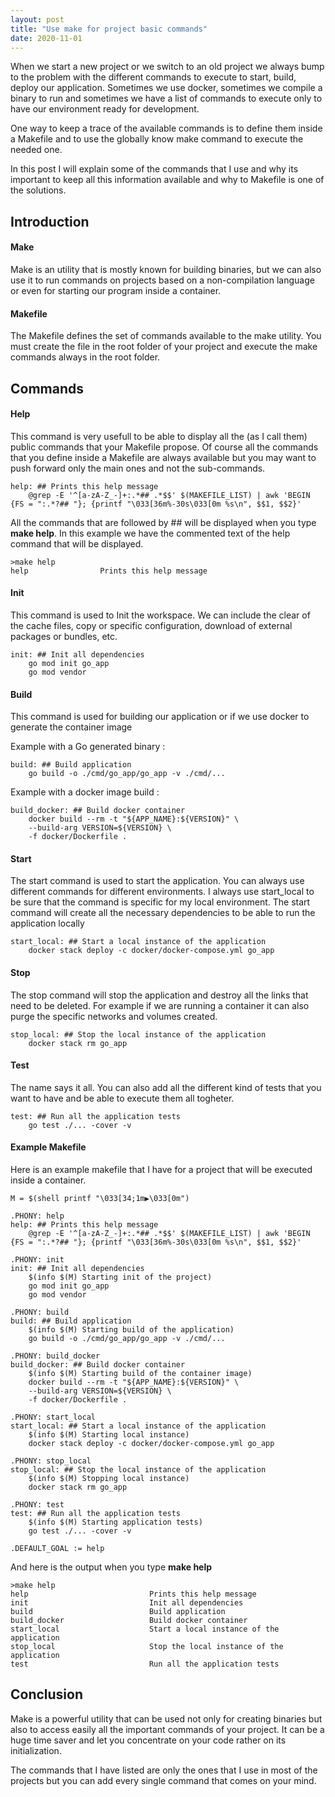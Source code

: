 ```yaml
---
layout: post
title: "Use make for project basic commands"
date: 2020-11-01
---
```


When we start a new project or we switch to an old project we always bump to the problem with the different commands to execute to start, build, deploy our application. Sometimes we use docker, sometimes we compile a binary to run and sometimes we have a list of commands to execute only to have our environment ready for development. 

One way to keep a trace of the available commands is to define them inside a Makefile and to use the globally know make command to execute the needed one. 

In this post I will explain some of the commands that I use and why its important to keep all this information available and why to Makefile is one of the solutions.

Introduction
------------

#### Make

Make is an utility that is mostly known for building binaries, but we can also use it to run commands on projects based on a non-compilation language or even for starting our program inside a container.

#### Makefile

The Makefile defines the set of commands available to the make utility. You must create the file in the root folder of your project and execute the make commands always in the root folder.

Commands
--------

#### Help

This command is very usefull to be able to display all the (as I call them) public commands that your Makefile propose. Of course all the commands that you define inside a Makefile are always available but you may want to push forward only the main ones and not the sub-commands.

    help: ## Prints this help message
    	@grep -E '^[a-zA-Z_-]+:.*## .*$$' $(MAKEFILE_LIST) | awk 'BEGIN {FS = ":.*?## "}; {printf "\033[36m%-30s\033[0m %s\n", $$1, $$2}'

All the commands that are followed by ## will be displayed when you type **make help**. In this example we have the commented text of the help command that will be displayed.

    >make help
    help				Prints this help message

#### Init

This command is used to Init the workspace. We can include the clear of the cache files, copy or specific configuration, download of external packages or bundles, etc. 

    init: ## Init all dependencies
    	go mod init go_app
    	go mod vendor

#### Build

This command is used for building our application or if we use docker to generate the container image

Example with a Go generated binary : 

    build: ## Build application
    	go build -o ./cmd/go_app/go_app -v ./cmd/...

Example with a docker image build :

    build_docker: ## Build docker container
    	docker build --rm -t "${APP_NAME}:${VERSION}" \
    	--build-arg VERSION=${VERSION} \
    	-f docker/Dockerfile .

#### Start

The start command is used to start the application. You can always use different commands for different environments. I always use start\_local to be sure that the command is specific for my local environment. The start command will create all the necessary dependencies to be able to run the application locally

    start_local: ## Start a local instance of the application
    	docker stack deploy -c docker/docker-compose.yml go_app

#### Stop

The stop command will stop the application and destroy all the links that need to be deleted. For example if we are running a container it can also purge the specific networks and volumes created.

    stop_local: ## Stop the local instance of the application
    	docker stack rm go_app

#### Test

The name says it all. You can also add all the different kind of tests that you want to have and be able to execute them all togheter.

    test: ## Run all the application tests
    	go test ./... -cover -v

#### Example Makefile

Here is an example makefile that I have for a project that will be executed inside a container.

    M = $(shell printf "\033[34;1m▶\033[0m")
    
    .PHONY: help
    help: ## Prints this help message
    	@grep -E '^[a-zA-Z_-]+:.*## .*$$' $(MAKEFILE_LIST) | awk 'BEGIN {FS = ":.*?## "}; {printf "\033[36m%-30s\033[0m %s\n", $$1, $$2}'
    
    .PHONY: init
    init: ## Init all dependencies
    	$(info $(M) Starting init of the project)
    	go mod init go_app
    	go mod vendor
    
    .PHONY: build
    build: ## Build application
    	$(info $(M) Starting build of the application)
    	go build -o ./cmd/go_app/go_app -v ./cmd/...
    
    .PHONY: build_docker
    build_docker: ## Build docker container
    	$(info $(M) Starting build of the container image)
    	docker build --rm -t "${APP_NAME}:${VERSION}" \
    	--build-arg VERSION=${VERSION} \
    	-f docker/Dockerfile .
    
    .PHONY: start_local
    start_local: ## Start a local instance of the application
    	$(info $(M) Starting local instance)
    	docker stack deploy -c docker/docker-compose.yml go_app
    
    .PHONY: stop_local
    stop_local: ## Stop the local instance of the application
    	$(info $(M) Stopping local instance)
    	docker stack rm go_app
    
    .PHONY: test
    test: ## Run all the application tests
    	$(info $(M) Starting application tests)
    	go test ./... -cover -v
    
    .DEFAULT_GOAL := help

And here is the output when you type **make help**

    >make help
    help                           Prints this help message
    init                           Init all dependencies
    build                          Build application
    build_docker                   Build docker container
    start_local                    Start a local instance of the application
    stop_local                     Stop the local instance of the application
    test                           Run all the application tests

Conclusion
----------

Make is a powerful utility that can be used not only for creating binaries but also to access easily all the important commands of your project. It can be a huge time saver and let you concentrate on your code rather on its initialization.

The commands that I have listed are only the ones that I use in most of the projects but you can add every single command that comes on your mind.
